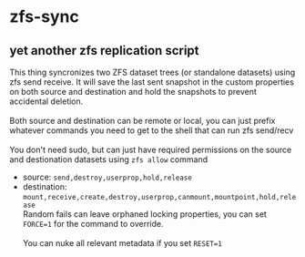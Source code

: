 # zfs-sync
## yet another zfs replication script
This thing syncronizes two ZFS dataset trees (or standalone datasets) using zfs send receive. It will save the last sent snapshot in the custom properties on both source and destination and hold the snapshots to prevent accidental deletion. \
\
Both source and destination can be remote or local, you can just prefix whatever commands you need to get to the shell that can run zfs send/recv \
\
You don't need sudo, but can just have required permissions on the source and destionation datasets using `zfs allow` command
- source: `send,destroy,userprop,hold,release`
- destination: `mount,receive,create,destroy,userprop,canmount,mountpoint,hold,release`
\
Random fails can leave orphaned locking properties, you can set `FORCE=1` for the command to override.\
\
You can nuke all relevant metadata if you set `RESET=1`
